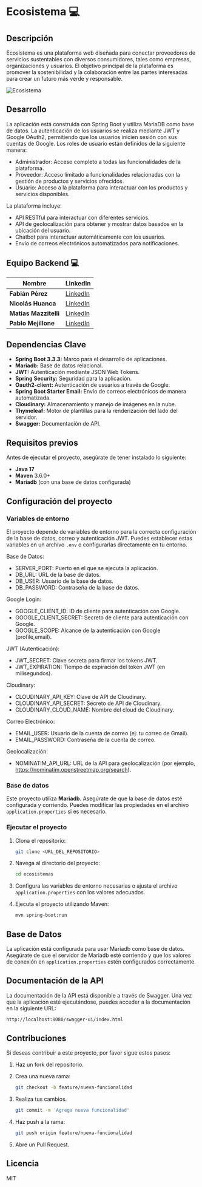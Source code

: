 # Ecosistema 💻

## Descripción
Ecosistema es una plataforma web diseñada para conectar proveedores de servicios sustentables con diversos consumidores, tales como empresas, organizaciones y usuarios. El objetivo principal de la plataforma es promover la sostenibilidad y la colaboración entre las partes interesadas para crear un futuro más verde y responsable.

![Ecosistema](https://res.cloudinary.com/dd8pefa3c/image/upload/v1731644370/ecosistema-java_lzhbdd.png) 

## Desarrollo
La aplicación está construida con Spring Boot y utiliza MariaDB como base de datos. La autenticación de los usuarios se realiza mediante JWT y Google OAuth2, permitiendo que los usuarios inicien sesión con sus cuentas de Google. Los roles de usuario están definidos de la siguiente manera:
- Administrador: Acceso completo a todas las funcionalidades de la plataforma.
- Proveedor: Acceso limitado a funcionalidades relacionadas con la gestión de productos y servicios ofrecidos.
- Usuario: Acceso a la plataforma para interactuar con los productos y servicios disponibles.
  
La plataforma incluye:
- API RESTful para interactuar con diferentes servicios.
- API de geolocalización para obtener y mostrar datos basados en la ubicación del usuario.
- Chatbot para interactuar automáticamente con los usuarios.
- Envío de correos electrónicos automatizados para notificaciones.

## Equipo Backend 💻

| Nombre               | LinkedIn                                           |
|----------------------|----------------------------------------------------|
| **Fabián Pérez**      | [LinkedIn](https://ar.linkedin.com/in/ffperezs) |
| **Nicolás Huanca**    | [LinkedIn](https://www.linkedin.com/in/nicolas-huanca) |
| **Matias Mazzitelli** | [LinkedIn](https://ar.linkedin.com/in/mnm-dev) |
| **Pablo Mejillone**  | [LinkedIn](https://bo.linkedin.com/in/pablo-mejillone-98b07425a) |

## Dependencias Clave

- **Spring Boot 3.3.3:** Marco para el desarrollo de aplicaciones.
- **Mariadb:** Base de datos relacional.
- **JWT:** Autenticación mediante JSON Web Tokens.
- **Spring Security:** Seguridad para la aplicación.
- **Oauth2-client:** Autenticación de usuarios a través de Google.
- **Spring Boot Starter Email:** Envío de correos electrónicos de manera automatizada.
- **Cloudinary:** Almacenamiento y manejo de imágenes en la nube.
- **Thymeleaf:** Motor de plantillas para la renderización del lado del servidor.
- **Swagger:** Documentación de API.

## Requisitos previos

Antes de ejecutar el proyecto, asegúrate de tener instalado lo siguiente:

- **Java 17**
- **Maven** 3.6.0+
- **Mariadb** (con una base de datos configurada)

## Configuración del proyecto

### Variables de entorno

El proyecto depende de variables de entorno para la correcta configuración de la base de datos, correo y autenticación JWT. Puedes establecer estas variables en un archivo `.env` o configurarlas directamente en tu entorno.

Base de Datos:
- SERVER_PORT: Puerto en el que se ejecuta la aplicación.
- DB_URL: URL de la base de datos.
- DB_USER: Usuario de la base de datos.
- DB_PASSWORD: Contraseña de la base de datos.

Google Login:
- GOOGLE_CLIENT_ID: ID de cliente para autenticación con Google.
- GOOGLE_CLIENT_SECRET: Secreto de cliente para autenticación con Google.
- GOOGLE_SCOPE: Alcance de la autenticación con Google (profile,email).

JWT (Autenticación):
- JWT_SECRET: Clave secreta para firmar los tokens JWT.
- JWT_EXPIRATION: Tiempo de expiración del token JWT (en milisegundos).

Cloudinary:
- CLOUDINARY_API_KEY: Clave de API de Cloudinary.
- CLOUDINARY_API_SECRET: Secreto de API de Cloudinary.
- CLOUDINARY_CLOUD_NAME: Nombre del cloud de Cloudinary.

Correo Electrónico:
- EMAIL_USER: Usuario de la cuenta de correo (ej: tu correo de Gmail).
- EMAIL_PASSWORD: Contraseña de la cuenta de correo.

Geolocalización:
- NOMINATIM_API_URL: URL de la API para geolocalización (por ejemplo, https://nominatim.openstreetmap.org/search).

### Base de datos

Este proyecto utiliza **Mariadb**. Asegúrate de que la base de datos esté configurada y corriendo. Puedes modificar las propiedades en el archivo `application.properties` si es necesario.

### Ejecutar el proyecto


1. Clona el repositorio:

    ```bash
    git clone <URL_DEL_REPOSITORIO>
    ```

2. Navega al directorio del proyecto:

    ```bash
    cd ecosistemas
    ```

3. Configura las variables de entorno necesarias o ajusta el archivo `application.properties` con los valores adecuados.

4. Ejecuta el proyecto utilizando Maven:

    ```bash
    mvn spring-boot:run
    ```

## Base de Datos

La aplicación está configurada para usar Mariadb como base de datos. Asegúrate de que el servidor de Mariadb esté corriendo y que los valores de conexión en `application.properties` estén configurados correctamente.

## Documentación de la API

La documentación de la API está disponible a través de Swagger. Una vez que la aplicación esté ejecutándose, puedes acceder a la documentación en la siguiente URL:

```bash
http://localhost:8080/swagger-ui/index.html
```

## Contribuciones

Si deseas contribuir a este proyecto, por favor sigue estos pasos:

1. Haz un fork del repositorio.

2. Crea una nueva rama:

    ```bash
    git checkout -b feature/nueva-funcionalidad
    ```

3. Realiza tus cambios.

    ```bash
    git commit -m 'Agrega nueva funcionalidad'
    ```

4. Haz push a la rama:

    ```bash
    git push origin feature/nueva-funcionalidad
    ```

5. Abre un Pull Request.

## Licencia

MIT


